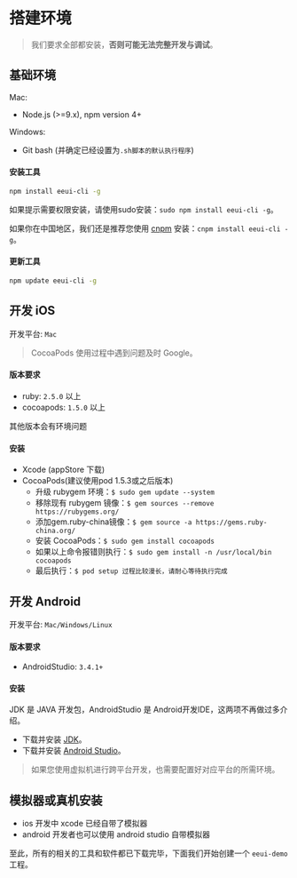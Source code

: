 # 搭建环境

> 我们要求全部都安装，**否则可能无法完整开发与调试**。

## 基础环境

Mac: 

* Node.js (>=9.x), npm version 4+ 

Windows: 

* Git bash (并确定已经设置为`.sh脚本的默认执行程序`)

#### 安装工具

```bash
npm install eeui-cli -g
```

如果提示需要权限安装，请使用sudo安装：`sudo npm install eeui-cli -g`。

如果你在中国地区，我们还是推荐您使用 [cnpm](https://npm.taobao.org/) 安装：`cnpm install eeui-cli -g`。

#### 更新工具

```bash
npm update eeui-cli -g
```

## 开发 iOS

开发平台: `Mac`
> CocoaPods 使用过程中遇到问题及时 Google。

#### 版本要求

- ruby: `2.5.0` 以上
- cocoapods: `1.5.0` 以上

其他版本会有环境问题

#### 安装

* Xcode (appStore 下载)
* CocoaPods(建议使用pod 1.5.3或之后版本)
    * 升级 rubygem 环境：`$ sudo gem update --system`
    * 移除现有 rubygem 镜像：`$ gem sources --remove https://rubygems.org/`
    * 添加gem.ruby-china镜像：`$ gem source -a https://gems.ruby-china.org/`
    * 安装 CocoaPods：`$ sudo gem install cocoapods`
    * 如果以上命令报错则执行：`$ sudo gem install -n /usr/local/bin cocoapods`
    * 最后执行：`$ pod setup 过程比较漫长，请耐心等待执行完成`

## 开发 Android

开发平台: `Mac/Windows/Linux`

#### 版本要求

- AndroidStudio: `3.4.1+`

#### 安装

JDK 是 JAVA 开发包，AndroidStudio 是 Android开发IDE，这两项不再做过多介绍。

* 下载并安装 [JDK](http://www.oracle.com/technetwork/java/javase/downloads/jdk8-downloads-2133151.html)。
* 下载并安装 [Android Studio](https://developer.android.google.cn/studio/index.html)。

> 如果您使用虚拟机进行跨平台开发，也需要配置好对应平台的所需环境。

## 模拟器或真机安装

* ios 开发中 xcode 已经自带了模拟器
* android 开发者也可以使用 android studio 自带模拟器

至此，所有的相关的工具和软件都已下载完毕，下面我们开始创建一个 `eeui-demo` 工程。


